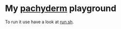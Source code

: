 # My [pachyderm](https://github.com/pachyderm/pfs) playground

To run it use have a look at [run.sh](run.sh).
